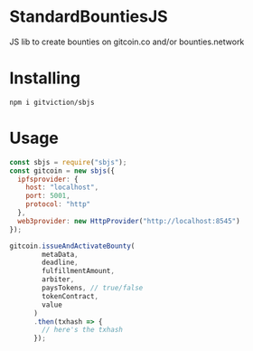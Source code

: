 # StandardBountiesJS

JS lib to create bounties on gitcoin.co and/or bounties.network

# Installing

`npm i gitviction/sbjs`

# Usage

```js
const sbjs = require("sbjs");
const gitcoin = new sbjs({
  ipfsprovider: {
    host: "localhost",
    port: 5001,
    protocol: "http"
  },
  web3provider: new HttpProvider("http://localhost:8545")
});

gitcoin.issueAndActivateBounty(
        metaData,
        deadline,
        fulfillmentAmount,
        arbiter,
        paysTokens, // true/false
        tokenContract,
        value
      )
      .then(txhash => {
        // here's the txhash
      });

```
